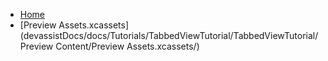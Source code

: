 <!-- docs/_sidebar.md -->
- [Home](/)
- [Preview Assets.xcassets](devassistDocs/docs/Tutorials/TabbedViewTutorial/TabbedViewTutorial/Preview Content/Preview Assets.xcassets/)